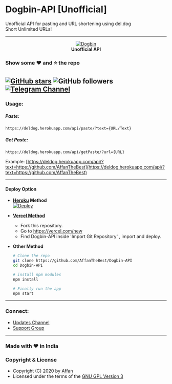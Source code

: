 # Dogbin-API [Unofficial]  
Unofficial API for pasting and URL shortening using del.dog  
Short Unlimited URLs!

---
<p align="center">
    <a href="https://github.com/dogbin/dogbin">
        <img src="https://del.dog//static/apple-touch-icon.png?gbuster=bf6d5bdc" alt="Dogbin">
    </a>
    <br>
    <b>Unofficial API</b>
    <br>
</p>

### Show some :heart: and :star: the repo

[![GitHub stars](https://img.shields.io/github/stars/AffanTheBest/APIs.svg?style=social&label=Star)](https://github.com/AffanTheBest/APIs)
![GitHub followers](https://img.shields.io/github/followers/AffanTheBest.svg?style=social&label=Follow)
[![Telegram Channel](https://img.shields.io/badge/Telegram-Channel-orange)](https://t.me/asprojects)
------------
### Usage:  
##### Paste:  
```
https://deldog.herokuapp.com/api/paste/?text={URL/Text}
```
##### Get Paste:  
```
https://deldog.herokuapp.com/api/getPaste/?url={URL}
```
Example: [https://deldog.herokuapp.com/api/?text=https://github.com/AffanTheBest](https://deldog.herokuapp.com/api/?text=https://github.com/AffanTheBest)  

----------------------------------------------------------  

#### Deploy Option

* **[Heroku](https://www.heroku.com/) Method**  
  [![Deploy](https://www.herokucdn.com/deploy/button.svg)](https://heroku.com/deploy?template=https://github.com/AffanTheBest/Dogbin-API/tree/main)

* **[Vercel Method](https://vercel.com/)**  
  * Fork this repository.  
  * Go to https://vercel.com/new  
  * Find Dogbin-API inside 'Import Git Repository' , import and deploy.

* **Other Method** 

  ```bash
  # Clone the repo
  git clone https://github.com/AffanTheBest/Dogbin-API
  cd Dogbin-API

  # install npm modules
  npm install

  # Finally run the app
  npm start
  ```  

----------------------------------------------------------

### Connect:
* [Updates Channel](https://t.me/asprojects)  
* [Support Group](https://t.me/assupportchat)  

------------------------------------------  

### Made with ❤️️ in India
### Copyright & License 

* Copyright (C) 2020 by [Affan](https://github.com/AffanTheBest)
* Licensed under the terms of the [GNU GPL Version 3](https://github.com/AffanTheBest/Dogbin-API/blob/main/LICENSE)
